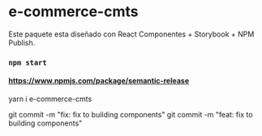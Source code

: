# e-commerce-cmts

Este paquete esta diseñado con React Componentes + Storybook + NPM Publish.


### `npm start`

#### https://www.npmjs.com/package/semantic-release

yarn i e-commerce-cmts


git commit -m "fix: fix to building components"
git commit -m "feat: fix to building components"


